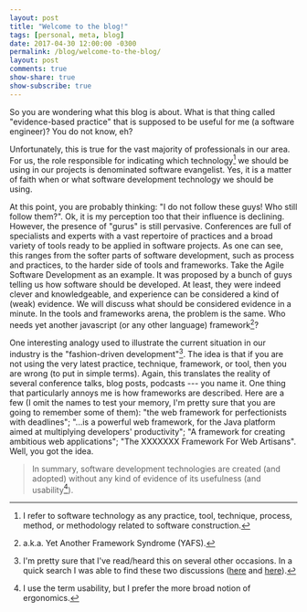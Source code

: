 ```yaml
---
layout: post
title: "Welcome to the blog!"
tags: [personal, meta, blog]
date: 2017-04-30 12:00:00 -0300
permalink: /blog/welcome-to-the-blog/
layout: post
comments: true
show-share: true
show-subscribe: true
---
```


So you are wondering what this blog is about. What is that thing called "evidence-based practice" that is supposed to be useful for me (a software engineer)? You do not know, eh? 

Unfortunately, this is true for the vast majority of professionals in our area. For us, the role responsible for indicating which technology[^1] we should be using in our projects is denominated software evangelist. Yes, it is a matter of faith when or what software development technology we should be using.

At this point, you are probably thinking: "I do not follow these guys! Who still follow them?". Ok, it is my perception too that their influence is declining. However, the presence of "gurus" is still pervasive. Conferences are full of specialists and experts with a vast repertoire of practices and a broad variety of tools ready to be applied in software projects. As one can see, this ranges from the softer parts of software development, such as process and practices, to the harder side of tools and frameworks. Take the Agile Software Development as an example. It was proposed by a bunch of guys telling us how software should be developed. At least, they were indeed clever and knowledgeable, and experience can be considered a kind of (weak) evidence. We will discuss what should be considered evidence in a minute. In the tools and frameworks arena, the problem is the same. Who needs yet another javascript (or any other language) framework[^2]? 

One interesting analogy used to illustrate the current situation in our industry is the "fashion-driven development"[^3]. The idea is that if you are not using the very latest practice, technique, framework, or tool, then you are wrong (to put in simple terms). Again, this translates the reality of several conference talks, blog posts, podcasts --- you name it. One thing that particularly annoys me is how frameworks are described. Here are a few (I omit the names to test your memory, I'm pretty sure that you are going to remember some of them):  "the web framework for perfectionists with deadlines"; "...is a powerful web framework, for the Java platform aimed at multiplying developers' productivity"; "A framework for creating ambitious web applications"; "The XXXXXXX Framework For Web Artisans". Well, you got the idea. 

> In summary, software development technologies are created (and adopted) without any kind of evidence of its usefulness (and usability[^4]). 


[^1]: I refer to software technology as any practice, tool, technique, process, method, or methodology related to software construction.
[^2]: a.k.a. Yet Another Framework Syndrome (YAFS).
[^3]: I'm pretty sure that I've read/heard this on several other occasions. In a quick search I was able to find these two discussions ([here](https://dzone.com/articles/dogma-driven-development) and [here](https://www.industriallogic.com/blog/fashion-driven-development/)).
[^4]: I use the term usability, but I prefer the more broad notion of ergonomics. 

